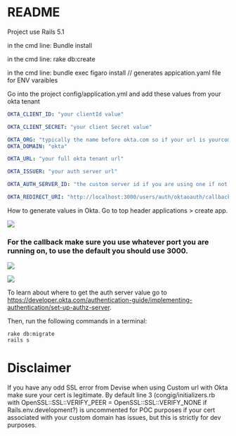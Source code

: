 # README
Project use Rails 5.1

in the cmd line: Bundle install

in the cmd line: rake db:create


in the cmd line: bundle exec figaro install // generates appication.yaml file for ENV varaibles


Go into the project config/application.yml and add these values from your okta tenant

```application.yaml values
OKTA_CLIENT_ID: "your clientId value"

OKTA_CLIENT_SECRET: "your client Secret value"

OKTA_ORG: "typically the name before okta.com so if your url is yourcompany.okta.com then simply leave yourcompany" 
OKTA_DOMAIN: "okta"

OKTA_URL: "your full okta tenant url"

OKTA_ISSUER: "your auth server url"

OKTA_AUTH_SERVER_ID: "the custom server id if you are using one if not leave blank"

OKTA_REDIRECT_URI: "http://localhost:3000/users/auth/oktaoauth/callback"
```

How to generate values in Okta.  Go to top header applications > create app.

<a href="https://drive.google.com/uc?export=view&id=1f3Zb_aPA3IBbMtACDl71ZtXF6OC3pKEl"><img src="https://drive.google.com/uc?export=view&id=1f3Zb_aPA3IBbMtACDl71ZtXF6OC3pKEl"></a>
  
  ### For the callback make sure you use whatever port you are running on, to use the default you should use 3000.
  
 <a href="https://drive.google.com/uc?export=view&id=1B9X6CVdUyb3pI5OShr6QaIMUYEYzSTAG"><img src="https://drive.google.com/uc?export=view&id=1B9X6CVdUyb3pI5OShr6QaIMUYEYzSTAG"></a>
  
 <a href="https://drive.google.com/uc?export=view&id=1FQwV3hdADFcAOHjmGtuN6leqVfvPaVIc"><img src="https://drive.google.com/uc?export=view&id=1FQwV3hdADFcAOHjmGtuN6leqVfvPaVIc"></a>
  
To learn about where to get the auth server value go to https://developer.okta.com/authentication-guide/implementing-authentication/set-up-authz-server.

Then, run the following commands in a terminal:

```
rake db:migrate
rails s
```

# Disclaimer

If you have any odd SSL error from Devise when using Custom url with Okta make sure your cert is legitimate. By default line 3 (congig/initializers.rb with OpenSSL::SSL::VERIFY_PEER = OpenSSL::SSL::VERIFY_NONE if Rails.env.development?) is uncommented for POC purposes if your cert associated with your custom domain has issues, but this is strictly for dev purposes.


